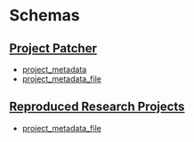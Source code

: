 # Schemas

## [Project Patcher](https://github.com/ahaim5357/project-patcher)

* [project_metadata](./project_patcher/project_metadata)
* [project_metadata_file](./project_patcher/project_metadata_file)

## [Reproduced Research Projects](https://github.com/ahaim5357/reproduced-research-projects)

* [project_metadata_file](./reproduced_research_projects/project_metadata_file)
